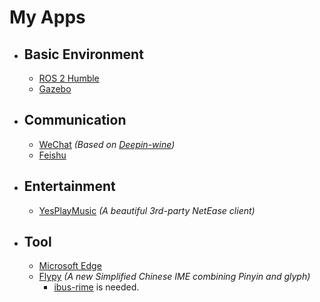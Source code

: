 # My Apps
- ## Basic Environment
    - [ROS 2 Humble](https://docs.ros.org/en/humble/Installation/Ubuntu-Install-Debians.html)
    - [Gazebo](https://gazebosim.org/docs/garden/install_ubuntu)
- ## Communication
    - [WeChat](https://com-store-packages.uniontech.com/appstore/pool/appstore/c/com.qq.weixin.deepin/com.qq.weixin.deepin_3.4.0.38deepin16_i386.deb) *(Based on [Deepin-wine](https://github.com/zq1997/deepin-wine))*
    - [Feishu](https://www.feishu.cn/download)
- ## Entertainment
    - [YesPlayMusic](https://github.com/qier222/YesPlayMusic) *(A beautiful 3rd-party NetEase client)*
- ## Tool
    - [Microsoft Edge](https://www.microsoft.com/zh-cn/edge)
    - [Flypy](http://flypy.ysepan.com/) *(A new Simplified Chinese IME combining Pinyin and glyph)*
        - [ibus-rime](https://github.com/rime/ibus-rime) is needed.
